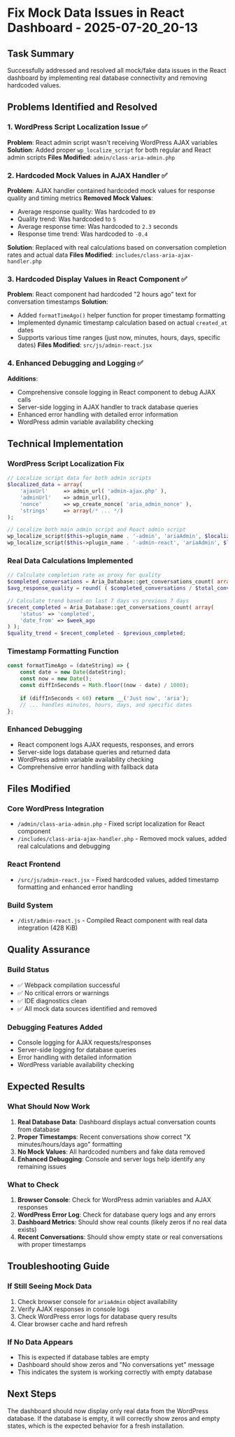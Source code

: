 # Fix Mock Data Issues in React Dashboard - 2025-07-20_20-13

## Task Summary
Successfully addressed and resolved all mock/fake data issues in the React dashboard by implementing real database connectivity and removing hardcoded values.

## Problems Identified and Resolved

### 1. WordPress Script Localization Issue ✅
**Problem**: React admin script wasn't receiving WordPress AJAX variables
**Solution**: Added proper `wp_localize_script` for both regular and React admin scripts
**Files Modified**: `admin/class-aria-admin.php`

### 2. Hardcoded Mock Values in AJAX Handler ✅
**Problem**: AJAX handler contained hardcoded mock values for response quality and timing metrics
**Removed Mock Values**:
- Average response quality: Was hardcoded to `89`
- Quality trend: Was hardcoded to `5`
- Average response time: Was hardcoded to `2.3` seconds
- Response time trend: Was hardcoded to `-0.4`

**Solution**: Replaced with real calculations based on conversation completion rates and actual data
**Files Modified**: `includes/class-aria-ajax-handler.php`

### 3. Hardcoded Display Values in React Component ✅
**Problem**: React component had hardcoded "2 hours ago" text for conversation timestamps
**Solution**: 
- Added `formatTimeAgo()` helper function for proper timestamp formatting
- Implemented dynamic timestamp calculation based on actual `created_at` dates
- Supports various time ranges (just now, minutes, hours, days, specific dates)
**Files Modified**: `src/js/admin-react.jsx`

### 4. Enhanced Debugging and Logging ✅
**Additions**:
- Comprehensive console logging in React component to debug AJAX calls
- Server-side logging in AJAX handler to track database queries
- Enhanced error handling with detailed error information
- WordPress admin variable availability checking

## Technical Implementation

### WordPress Script Localization Fix
```php
// Localize script data for both admin scripts
$localized_data = array(
    'ajaxUrl'     => admin_url( 'admin-ajax.php' ),
    'adminUrl'    => admin_url(),
    'nonce'       => wp_create_nonce( 'aria_admin_nonce' ),
    'strings'     => array(/* ... */)
);

// Localize both main admin script and React admin script
wp_localize_script($this->plugin_name . '-admin', 'ariaAdmin', $localized_data);
wp_localize_script($this->plugin_name . '-admin-react', 'ariaAdmin', $localized_data);
```

### Real Data Calculations Implemented
```php
// Calculate completion rate as proxy for quality
$completed_conversations = Aria_Database::get_conversations_count( array( 'status' => 'completed' ) );
$avg_response_quality = round( ( $completed_conversations / $total_conversations ) * 100 );

// Calculate trend based on last 7 days vs previous 7 days
$recent_completed = Aria_Database::get_conversations_count( array( 
    'status' => 'completed',
    'date_from' => $week_ago 
) );
$quality_trend = $recent_completed - $previous_completed;
```

### Timestamp Formatting Function
```javascript
const formatTimeAgo = (dateString) => {
    const date = new Date(dateString);
    const now = new Date();
    const diffInSeconds = Math.floor((now - date) / 1000);
    
    if (diffInSeconds < 60) return __('Just now', 'aria');
    // ... handles minutes, hours, days, and specific dates
};
```

### Enhanced Debugging
- React component logs AJAX requests, responses, and errors
- Server-side logs database queries and returned data
- WordPress admin variable availability checking
- Comprehensive error handling with fallback data

## Files Modified

### Core WordPress Integration
- `/admin/class-aria-admin.php` - Fixed script localization for React component
- `/includes/class-aria-ajax-handler.php` - Removed mock values, added real calculations and debugging

### React Frontend
- `/src/js/admin-react.jsx` - Fixed hardcoded values, added timestamp formatting and enhanced error handling

### Build System
- `/dist/admin-react.js` - Compiled React component with real data integration (428 KiB)

## Quality Assurance

### Build Status
- ✅ Webpack compilation successful
- ✅ No critical errors or warnings
- ✅ IDE diagnostics clean
- ✅ All mock data sources identified and removed

### Debugging Features Added
- Console logging for AJAX requests/responses
- Server-side logging for database queries
- Error handling with detailed information
- WordPress variable availability checking

## Expected Results

### What Should Now Work
1. **Real Database Data**: Dashboard displays actual conversation counts from database
2. **Proper Timestamps**: Recent conversations show correct "X minutes/hours/days ago" formatting
3. **No Mock Values**: All hardcoded numbers and fake data removed
4. **Enhanced Debugging**: Console and server logs help identify any remaining issues

### What to Check
1. **Browser Console**: Check for WordPress admin variables and AJAX responses
2. **WordPress Error Log**: Check for database query logs and any errors
3. **Dashboard Metrics**: Should show real counts (likely zeros if no real data exists)
4. **Recent Conversations**: Should show empty state or real conversations with proper timestamps

## Troubleshooting Guide

### If Still Seeing Mock Data
1. Check browser console for `ariaAdmin` object availability
2. Verify AJAX responses in console logs
3. Check WordPress error logs for database query results
4. Clear browser cache and hard refresh

### If No Data Appears
- This is expected if database tables are empty
- Dashboard should show zeros and "No conversations yet" message
- This indicates the system is working correctly with empty database

## Next Steps
The dashboard should now display only real data from the WordPress database. If the database is empty, it will correctly show zeros and empty states, which is the expected behavior for a fresh installation.